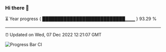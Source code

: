 ### Hi there 👋

⏳ Year progress { ███████████████████████████▁▁▁ } 93.29 %

---

⏰ Updated on Wed, 07 Dec 2022 12:21:07 GMT

![Progress Bar CI](https://github.com/liununu/liununu/workflows/Progress%20Bar%20CI/badge.svg)
